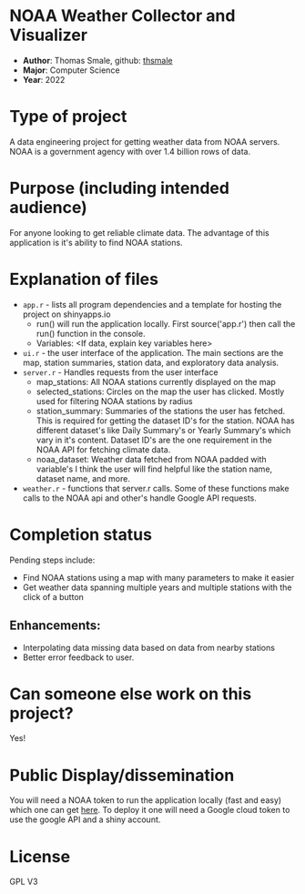 # NOAA Weather Collector and Visualizer
* **Author**: Thomas Smale, github: [thsmale](https://github.com/thsmale)
* **Major**: Computer Science
* **Year**: 2022

# Type of project
A data engineering project for getting weather data from NOAA servers. NOAA is a government agency with over 1.4 billion rows of data.


# Purpose (including intended audience)
For anyone looking to get reliable climate data. The advantage of this application is it's ability to find NOAA stations. 


# Explanation of files

* `app.r` - lists all program dependencies and a template for hosting the project on shinyapps.io
 	- run() will run the application locally. First source('app.r') then call the run() function in the console.
    - Variables: <If data, explain key variables here>
* `ui.r` - the user interface of the application. The main sections are the map, station summaries, station data, and exploratory data analysis.
* `server.r` - Handles requests from the user interface 
	- map_stations: All NOAA stations currently displayed on the map
	- selected_stations: Circles on the map the user has clicked. Mostly used for filtering NOAA stations by radius
	- station_summary: Summaries of the stations the user has fetched. This is required for getting the dataset ID's for the station. NOAA has different dataset's like Daily Summary's or Yearly Summary's which vary in it's content. Dataset ID's are the one requirement in the NOAA API for fetching climate data. 
	- noaa_dataset: Weather data fetched from NOAA padded with variable's I think the user will find helpful like the station name, dataset name, and more. 
* `weather.r` - functions that server.r calls. Some of these functions make calls to the NOAA api and other's handle Google API requests. 

# Completion status 

<as applicable> Pending steps include: 

- Find NOAA stations using a map with many parameters to make it easier 
- Get weather data spanning multiple years and multiple stations with the click of a button

## Enhancements: 

- Interpolating data missing data based on data from nearby stations
- Better error feedback to user. 

# Can someone else work on this project? 
Yes!

# Public Display/dissemination
You will need a NOAA token to run the application locally (fast and easy) which one can get [here](https://www.ncdc.noaa.gov/cdo-web/token). To deploy it one will need a Google cloud token to use the google API and a shiny account.

# License
GPL V3
